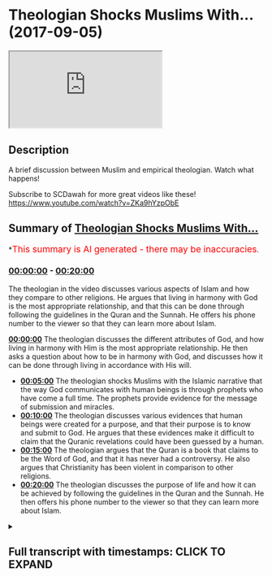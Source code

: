 # Theologian Shocks Muslims With... (2017-09-05)

<iframe loading='lazy' src='https://www.youtube.com/embed/RsLrT1CFyuU'></iframe>

## Description

A brief discussion between Muslim and empirical theologian. Watch what happens!

Subscribe to SCDawah for more great videos like these!
https://www.youtube.com/watch?v=ZKa9hYzpObE

## Summary of [Theologian Shocks Muslims With...](https://www.youtube.com/watch?v=RsLrT1CFyuU)


*<span style="color:red; font-size:125%">This summary is AI generated - there may be inaccuracies</span>.

### [00:00:00](https://www.youtube.com/watch?v=RsLrT1CFyuU&t=0) - [00:20:00](https://www.youtube.com/watch?v=RsLrT1CFyuU&t=1200)

The theologian in the video discusses various aspects of Islam and how they compare to other religions. He argues that living in harmony with God is the most appropriate relationship, and that this can be done through following the guidelines in the Quran and the Sunnah. He offers his phone number to the viewer so that they can learn more about Islam.

**[00:00:00](https://www.youtube.com/watch?v=RsLrT1CFyuU&t=0)** The theologian discusses the different attributes of God, and how living in harmony with Him is the most appropriate relationship. He then asks a question about how to be in harmony with God, and discusses how it can be done through living in accordance with His will.
* **[00:05:00](https://www.youtube.com/watch?v=RsLrT1CFyuU&t=300)** The theologian shocks Muslims with the Islamic narrative that the way God communicates with human beings is through prophets who have come a full time. The prophets provide evidence for the message of submission and miracles.
* **[00:10:00](https://www.youtube.com/watch?v=RsLrT1CFyuU&t=600)** The theologian discusses various evidences that human beings were created for a purpose, and that their purpose is to know and submit to God. He argues that these evidences make it difficult to claim that the Quranic revelations could have been guessed by a human.
* **[00:15:00](https://www.youtube.com/watch?v=RsLrT1CFyuU&t=900)** The theologian argues that the Quran is a book that claims to be the Word of God, and that it has never had a controversy. He also argues that Christianity has been violent in comparison to other religions.
* **[00:20:00](https://www.youtube.com/watch?v=RsLrT1CFyuU&t=1200)** The theologian discusses the purpose of life and how it can be achieved by following the guidelines in the Quran and the Sunnah. He then offers his phone number to the viewer so that they can learn more about Islam.

<details><summary><h2>Full transcript with timestamps: CLICK TO EXPAND</h2></summary>

[0:00:00](https://youtu.be/RsLrT1CFyuU?t=0) look you said that you're looking at all  
[0:00:02](https://youtu.be/RsLrT1CFyuU?t=2) the different religions yeah once again  
[0:00:04](https://youtu.be/RsLrT1CFyuU?t=4) you said you don't accept idolatry and  
[0:00:06](https://youtu.be/RsLrT1CFyuU?t=6) stuff I accept I accept I believe in  
[0:00:08](https://youtu.be/RsLrT1CFyuU?t=8) that as well I agree with you look the  
[0:00:10](https://youtu.be/RsLrT1CFyuU?t=10) first thing I want to say to you is from  
[0:00:12](https://youtu.be/RsLrT1CFyuU?t=12) a Muslim perspective from an Islamic  
[0:00:13](https://youtu.be/RsLrT1CFyuU?t=13) perspective yeah is that we would say  
[0:00:15](https://youtu.be/RsLrT1CFyuU?t=15) the starting point for us is a very  
[0:00:19](https://youtu.be/RsLrT1CFyuU?t=19) strict monotheism yeah so for us and the  
[0:00:23](https://youtu.be/RsLrT1CFyuU?t=23) sign point is like a monotheism when we  
[0:00:25](https://youtu.be/RsLrT1CFyuU?t=25) believe that there is an ultimate  
[0:00:27](https://youtu.be/RsLrT1CFyuU?t=27) creator sustainer an ultimate power that  
[0:00:30](https://youtu.be/RsLrT1CFyuU?t=30) initiated the universe if that makes  
[0:00:33](https://youtu.be/RsLrT1CFyuU?t=33) sense  
[0:00:33](https://youtu.be/RsLrT1CFyuU?t=33) now how feasible does that sounded oh  
[0:00:36](https://youtu.be/RsLrT1CFyuU?t=36) well Russia was a sign of your mind  
[0:00:38](https://youtu.be/RsLrT1CFyuU?t=38) yeah I believe that the Creator is what  
[0:00:42](https://youtu.be/RsLrT1CFyuU?t=42) brings life to the material realm to  
[0:00:44](https://youtu.be/RsLrT1CFyuU?t=44) Rome is this an illusion yeah we can't  
[0:00:46](https://youtu.be/RsLrT1CFyuU?t=46) take any of this stuff with us when we  
[0:00:48](https://youtu.be/RsLrT1CFyuU?t=48) go so the idea of an immortal God from  
[0:00:51](https://youtu.be/RsLrT1CFyuU?t=51) which we all originated gives us purpose  
[0:00:53](https://youtu.be/RsLrT1CFyuU?t=53) so you agree with that idea you accept a  
[0:00:56](https://youtu.be/RsLrT1CFyuU?t=56) lemon you believe in it their creator  
[0:00:58](https://youtu.be/RsLrT1CFyuU?t=58) yeah mate it hits life to existence yeah  
[0:01:16](https://youtu.be/RsLrT1CFyuU?t=76) it's different in a create and  
[0:01:18](https://youtu.be/RsLrT1CFyuU?t=78) creationism creationism you're saying  
[0:01:23](https://youtu.be/RsLrT1CFyuU?t=83) you reject kind of like the biblical  
[0:01:24](https://youtu.be/RsLrT1CFyuU?t=84) narrative by at the same time you don't  
[0:01:27](https://youtu.be/RsLrT1CFyuU?t=87) reject the idea of an all-knowing  
[0:01:28](https://youtu.be/RsLrT1CFyuU?t=88) all-powerful creator force that side of  
[0:01:30](https://youtu.be/RsLrT1CFyuU?t=90) the universe yeah okay it's all right so  
[0:01:33](https://youtu.be/RsLrT1CFyuU?t=93) what I was going to say now since that's  
[0:01:34](https://youtu.be/RsLrT1CFyuU?t=94) the case now we have to define some of  
[0:01:36](https://youtu.be/RsLrT1CFyuU?t=96) the attributes of this creator yeah  
[0:01:38](https://youtu.be/RsLrT1CFyuU?t=98) would you accept that some of the  
[0:01:39](https://youtu.be/RsLrT1CFyuU?t=99) attributes are creative capacity or  
[0:01:42](https://youtu.be/RsLrT1CFyuU?t=102) power or knowledge would you say that  
[0:01:45](https://youtu.be/RsLrT1CFyuU?t=105) these are fundamental to to such a  
[0:01:48](https://youtu.be/RsLrT1CFyuU?t=108) creativity  
[0:01:54](https://youtu.be/RsLrT1CFyuU?t=114) yes yeah you're saying is creative the  
[0:02:05](https://youtu.be/RsLrT1CFyuU?t=125) creative essence of the universe and of  
[0:02:07](https://youtu.be/RsLrT1CFyuU?t=127) individual souls yeah yes God I too  
[0:02:09](https://youtu.be/RsLrT1CFyuU?t=129) completely agree  
[0:02:11](https://youtu.be/RsLrT1CFyuU?t=131) how can we out your intuition for  
[0:02:13](https://youtu.be/RsLrT1CFyuU?t=133) example it is a fundamental metaphysical  
[0:02:15](https://youtu.be/RsLrT1CFyuU?t=135) function of all of our personality our  
[0:02:18](https://youtu.be/RsLrT1CFyuU?t=138) soul how come you know how can we we  
[0:02:20](https://youtu.be/RsLrT1CFyuU?t=140) can't prove we can't program a machine  
[0:02:23](https://youtu.be/RsLrT1CFyuU?t=143) for example to do these things so how  
[0:02:24](https://youtu.be/RsLrT1CFyuU?t=144) can we ever prove that this is I exist  
[0:02:27](https://youtu.be/RsLrT1CFyuU?t=147) outside yeah it's good all right so  
[0:02:29](https://youtu.be/RsLrT1CFyuU?t=149) having said that I wanna ask you a  
[0:02:31](https://youtu.be/RsLrT1CFyuU?t=151) question what's the most appropriate  
[0:02:33](https://youtu.be/RsLrT1CFyuU?t=153) relationship you can have with such an  
[0:02:36](https://youtu.be/RsLrT1CFyuU?t=156) entity the most appropriate relationship  
[0:02:39](https://youtu.be/RsLrT1CFyuU?t=159) is one harmony essentially when you live  
[0:02:44](https://youtu.be/RsLrT1CFyuU?t=164) in harmony with mankind and with the  
[0:02:46](https://youtu.be/RsLrT1CFyuU?t=166) planet you are living in harmony with  
[0:02:48](https://youtu.be/RsLrT1CFyuU?t=168) God there is no separation between the  
[0:02:51](https://youtu.be/RsLrT1CFyuU?t=171) effects that you enact upon the world  
[0:02:53](https://youtu.be/RsLrT1CFyuU?t=173) and what comes to you what more moral  
[0:02:56](https://youtu.be/RsLrT1CFyuU?t=176) consequences okay I accept that to a  
[0:02:59](https://youtu.be/RsLrT1CFyuU?t=179) certain extent let me show you something  
[0:03:00](https://youtu.be/RsLrT1CFyuU?t=180) we have our own version of that right so  
[0:03:02](https://youtu.be/RsLrT1CFyuU?t=182) we say because if you look at these in  
[0:03:05](https://youtu.be/RsLrT1CFyuU?t=185) traditions they do reference how to be  
[0:03:07](https://youtu.be/RsLrT1CFyuU?t=187) one with God and these kinds of things  
[0:03:08](https://youtu.be/RsLrT1CFyuU?t=188) from our perspective we say there is a  
[0:03:10](https://youtu.be/RsLrT1CFyuU?t=190) way to basically be harmonious with the  
[0:03:14](https://youtu.be/RsLrT1CFyuU?t=194) will of the creator and the way that  
[0:03:16](https://youtu.be/RsLrT1CFyuU?t=196) works is basically the Creator has  
[0:03:19](https://youtu.be/RsLrT1CFyuU?t=199) maintains created the creation and in  
[0:03:22](https://youtu.be/RsLrT1CFyuU?t=202) the creation you have anima an inanimate  
[0:03:24](https://youtu.be/RsLrT1CFyuU?t=204) right as for the inanimate objects  
[0:03:27](https://youtu.be/RsLrT1CFyuU?t=207) around us they are forcibly or obliged  
[0:03:31](https://youtu.be/RsLrT1CFyuU?t=211) to kind of submit to the will of the of  
[0:03:34](https://youtu.be/RsLrT1CFyuU?t=214) the Creator right so basically in other  
[0:03:37](https://youtu.be/RsLrT1CFyuU?t=217) words in order to be one with creation  
[0:03:39](https://youtu.be/RsLrT1CFyuU?t=219) in that sense not in the sense of actual  
[0:03:42](https://youtu.be/RsLrT1CFyuU?t=222) physicality but we're talking in that  
[0:03:44](https://youtu.be/RsLrT1CFyuU?t=224) figurative sense the way to do that  
[0:03:47](https://youtu.be/RsLrT1CFyuU?t=227) would be to do where everything else  
[0:03:48](https://youtu.be/RsLrT1CFyuU?t=228) around you is doing so everything around  
[0:03:50](https://youtu.be/RsLrT1CFyuU?t=230) us if you accept the premise of them an  
[0:03:53](https://youtu.be/RsLrT1CFyuU?t=233) all-powerful creator is submissive to  
[0:03:56](https://youtu.be/RsLrT1CFyuU?t=236) that creator we will say by extension it  
[0:03:58](https://youtu.be/RsLrT1CFyuU?t=238) makes sense to also be submissive to the  
[0:04:01](https://youtu.be/RsLrT1CFyuU?t=241) creator in the same way that everything  
[0:04:04](https://youtu.be/RsLrT1CFyuU?t=244) honestly submissives it doesn't make  
[0:04:05](https://youtu.be/RsLrT1CFyuU?t=245) sense I completely agree yeah submissive  
[0:04:08](https://youtu.be/RsLrT1CFyuU?t=248) to you know will of the creator exactly  
[0:04:10](https://youtu.be/RsLrT1CFyuU?t=250) the will of the creator but never to an  
[0:04:12](https://youtu.be/RsLrT1CFyuU?t=252) authoritarian figure that's why I'm so  
[0:04:14](https://youtu.be/RsLrT1CFyuU?t=254) against idolatry because anyone these  
[0:04:16](https://youtu.be/RsLrT1CFyuU?t=256) false prophets are these dogmatic  
[0:04:19](https://youtu.be/RsLrT1CFyuU?t=259) beliefs these are these are not  
[0:04:20](https://youtu.be/RsLrT1CFyuU?t=260) following these are not creations of  
[0:04:21](https://youtu.be/RsLrT1CFyuU?t=261) gods but their creations of human beings  
[0:04:23](https://youtu.be/RsLrT1CFyuU?t=263) and so never listen to a boss or  
[0:04:27](https://youtu.be/RsLrT1CFyuU?t=267) something that doesn't agree with your  
[0:04:29](https://youtu.be/RsLrT1CFyuU?t=269) own sense of morality that comes from  
[0:04:30](https://youtu.be/RsLrT1CFyuU?t=270) within but live in harmony with with  
[0:04:33](https://youtu.be/RsLrT1CFyuU?t=273) that that intuition which comes  
[0:04:35](https://youtu.be/RsLrT1CFyuU?t=275) essentially from God all right so let me  
[0:04:37](https://youtu.be/RsLrT1CFyuU?t=277) ask you a question because the thing is  
[0:04:39](https://youtu.be/RsLrT1CFyuU?t=279) it becomes very subjective when it  
[0:04:40](https://youtu.be/RsLrT1CFyuU?t=280) becomes clouded in that kind of  
[0:04:42](https://youtu.be/RsLrT1CFyuU?t=282) terminology I'll be honest with you  
[0:04:43](https://youtu.be/RsLrT1CFyuU?t=283) because what we will say is that if our  
[0:04:47](https://youtu.be/RsLrT1CFyuU?t=287) essentially our aim in life is to be  
[0:04:49](https://youtu.be/RsLrT1CFyuU?t=289) submissive to God right in the sense of  
[0:04:53](https://youtu.be/RsLrT1CFyuU?t=293) the aforementioned if that's the the aim  
[0:04:56](https://youtu.be/RsLrT1CFyuU?t=296) of life for the purpose of life surely  
[0:04:58](https://youtu.be/RsLrT1CFyuU?t=298) there should be a uniform way a  
[0:05:01](https://youtu.be/RsLrT1CFyuU?t=301) universal way that God has allowed human  
[0:05:04](https://youtu.be/RsLrT1CFyuU?t=304) beings to be able to do that a uniform I  
[0:05:07](https://youtu.be/RsLrT1CFyuU?t=307) agree yeah so now there we would say  
[0:05:10](https://youtu.be/RsLrT1CFyuU?t=310) this is the Islamic narrative I've been  
[0:05:11](https://youtu.be/RsLrT1CFyuU?t=311) completely straightforward with you yeah  
[0:05:13](https://youtu.be/RsLrT1CFyuU?t=313) the Islamic narrative is that the way  
[0:05:15](https://youtu.be/RsLrT1CFyuU?t=315) that happens is that the Creator  
[0:05:17](https://youtu.be/RsLrT1CFyuU?t=317) communicates with the creation and he  
[0:05:20](https://youtu.be/RsLrT1CFyuU?t=320) does so through prophets who have come a  
[0:05:22](https://youtu.be/RsLrT1CFyuU?t=322) full time yeah so prophets are a  
[0:05:24](https://youtu.be/RsLrT1CFyuU?t=324) necessary extension of what is necessary  
[0:05:27](https://youtu.be/RsLrT1CFyuU?t=327) to happen on appropriate between the  
[0:05:31](https://youtu.be/RsLrT1CFyuU?t=331) creator and the creation or in this case  
[0:05:33](https://youtu.be/RsLrT1CFyuU?t=333) human being specifically who are  
[0:05:34](https://youtu.be/RsLrT1CFyuU?t=334) sentient beings and able to make their  
[0:05:38](https://youtu.be/RsLrT1CFyuU?t=338) own decisions on free world creatures so  
[0:05:42](https://youtu.be/RsLrT1CFyuU?t=342) there was a need for prophets there was  
[0:05:44](https://youtu.be/RsLrT1CFyuU?t=344) a need for the communication between the  
[0:05:47](https://youtu.be/RsLrT1CFyuU?t=347) creator and the creation and so prophets  
[0:05:51](https://youtu.be/RsLrT1CFyuU?t=351) came up for salmon Islamic narrative is  
[0:05:52](https://youtu.be/RsLrT1CFyuU?t=352) that so long as humans were on earth  
[0:05:54](https://youtu.be/RsLrT1CFyuU?t=354) there were prophets preaching the  
[0:05:56](https://youtu.be/RsLrT1CFyuU?t=356) message of what we'd call submission  
[0:05:58](https://youtu.be/RsLrT1CFyuU?t=358) yeah so people like Adam you might have  
[0:06:01](https://youtu.be/RsLrT1CFyuU?t=361) heard of these kind of biblical names  
[0:06:03](https://youtu.be/RsLrT1CFyuU?t=363) Adam and Noah and Moses and Jesus all of  
[0:06:06](https://youtu.be/RsLrT1CFyuU?t=366) those are prophets that came to their  
[0:06:09](https://youtu.be/RsLrT1CFyuU?t=369) respective peoples and their respective  
[0:06:10](https://youtu.be/RsLrT1CFyuU?t=370) times and preached the message of  
[0:06:13](https://youtu.be/RsLrT1CFyuU?t=373) submission to their peoples  
[0:06:15](https://youtu.be/RsLrT1CFyuU?t=375) does that make sense right so what we  
[0:06:18](https://youtu.be/RsLrT1CFyuU?t=378) would say is that the messengers came  
[0:06:20](https://youtu.be/RsLrT1CFyuU?t=380) fundamentally with two different things  
[0:06:22](https://youtu.be/RsLrT1CFyuU?t=382) they came with a message and they came  
[0:06:23](https://youtu.be/RsLrT1CFyuU?t=383) with a and evidence-based to  
[0:06:26](https://youtu.be/RsLrT1CFyuU?t=386) substantiate that message so in the case  
[0:06:29](https://youtu.be/RsLrT1CFyuU?t=389) of Moses you might have heard of these  
[0:06:30](https://youtu.be/RsLrT1CFyuU?t=390) stories of basically you know the sea  
[0:06:33](https://youtu.be/RsLrT1CFyuU?t=393) splitting and all these kind of  
[0:06:34](https://youtu.be/RsLrT1CFyuU?t=394) different things yeah it's in the Old  
[0:06:36](https://youtu.be/RsLrT1CFyuU?t=396) Testament it's also in the Quran  
[0:06:38](https://youtu.be/RsLrT1CFyuU?t=398) these stories are meant to indicate that  
[0:06:40](https://youtu.be/RsLrT1CFyuU?t=400) these these are evidences yeah that are  
[0:06:43](https://youtu.be/RsLrT1CFyuU?t=403) used to prove the message of submission  
[0:06:46](https://youtu.be/RsLrT1CFyuU?t=406) because there's something which break  
[0:06:47](https://youtu.be/RsLrT1CFyuU?t=407) the natural capacity of physical reality  
[0:06:49](https://youtu.be/RsLrT1CFyuU?t=409) around us so there are evidence that  
[0:06:51](https://youtu.be/RsLrT1CFyuU?t=411) basically God is the author of of the  
[0:06:54](https://youtu.be/RsLrT1CFyuU?t=414) message that these prophets come with  
[0:06:57](https://youtu.be/RsLrT1CFyuU?t=417) now whereas all of the prophets and  
[0:06:59](https://youtu.be/RsLrT1CFyuU?t=419) messengers were sent to their respective  
[0:07:00](https://youtu.be/RsLrT1CFyuU?t=420) a nasty way yes this is this see  
[0:07:03](https://youtu.be/RsLrT1CFyuU?t=423) spitting why is that everything I mean  
[0:07:05](https://youtu.be/RsLrT1CFyuU?t=425) why why does that give evidence that  
[0:07:07](https://youtu.be/RsLrT1CFyuU?t=427) this is otherwise what I got to do with  
[0:07:09](https://youtu.be/RsLrT1CFyuU?t=429) Mohammed present disease right so I the  
[0:07:12](https://youtu.be/RsLrT1CFyuU?t=432) see splitting doesn't have anything to  
[0:07:13](https://youtu.be/RsLrT1CFyuU?t=433) do specifically with Muhammad's message  
[0:07:15](https://youtu.be/RsLrT1CFyuU?t=435) but I mean although it is know Quran  
[0:07:17](https://youtu.be/RsLrT1CFyuU?t=437) we're talking specifically about Moses  
[0:07:19](https://youtu.be/RsLrT1CFyuU?t=439) so in his time and this is an  
[0:07:21](https://youtu.be/RsLrT1CFyuU?t=441) interesting thing that must have been  
[0:07:23](https://youtu.be/RsLrT1CFyuU?t=443) alluded to by some of our scholars in  
[0:07:24](https://youtu.be/RsLrT1CFyuU?t=444) Islam that depending on the societal  
[0:07:27](https://youtu.be/RsLrT1CFyuU?t=447) kind of what society popular at the time  
[0:07:31](https://youtu.be/RsLrT1CFyuU?t=451) the the evidence base that the messages  
[0:07:34](https://youtu.be/RsLrT1CFyuU?t=454) come with suits that so at the time of  
[0:07:37](https://youtu.be/RsLrT1CFyuU?t=457) kind of what is it the younger would you  
[0:07:40](https://youtu.be/RsLrT1CFyuU?t=460) call it the middle Empire whether  
[0:07:41](https://youtu.be/RsLrT1CFyuU?t=461) whoever is in Egypt when ramesses ii was  
[0:07:44](https://youtu.be/RsLrT1CFyuU?t=464) there and they say that Ramesses is  
[0:07:47](https://youtu.be/RsLrT1CFyuU?t=467) linked to Pharaoh or not let's mention  
[0:07:50](https://youtu.be/RsLrT1CFyuU?t=470) the back at this time they were  
[0:07:52](https://youtu.be/RsLrT1CFyuU?t=472) fascinated with magic magic and all  
[0:07:54](https://youtu.be/RsLrT1CFyuU?t=474) those kind of things now Moses came with  
[0:07:59](https://youtu.be/RsLrT1CFyuU?t=479) a you could call it a miracle really  
[0:08:01](https://youtu.be/RsLrT1CFyuU?t=481) which basically broke the rules of  
[0:08:04](https://youtu.be/RsLrT1CFyuU?t=484) physical nature yeah and which which  
[0:08:07](https://youtu.be/RsLrT1CFyuU?t=487) acted as an evidence for his people so  
[0:08:09](https://youtu.be/RsLrT1CFyuU?t=489) when people saw it they said okay well  
[0:08:10](https://youtu.be/RsLrT1CFyuU?t=490) this makes sense you see what I'm saying  
[0:08:12](https://youtu.be/RsLrT1CFyuU?t=492) alright so for us now you will say was  
[0:08:15](https://youtu.be/RsLrT1CFyuU?t=495) our miracle right because we need some  
[0:08:17](https://youtu.be/RsLrT1CFyuU?t=497) evidence as well to be able to  
[0:08:19](https://youtu.be/RsLrT1CFyuU?t=499) substantiate the claim that Prophet  
[0:08:22](https://youtu.be/RsLrT1CFyuU?t=502) Muhammad is the final messenger because  
[0:08:24](https://youtu.be/RsLrT1CFyuU?t=504) that's our claim  
[0:08:25](https://youtu.be/RsLrT1CFyuU?t=505) our claim is that prophet muhammad  
[0:08:27](https://youtu.be/RsLrT1CFyuU?t=507) whereas all of the other prophets were  
[0:08:29](https://youtu.be/RsLrT1CFyuU?t=509) sent to their people and their times  
[0:08:30](https://youtu.be/RsLrT1CFyuU?t=510) Jesus Moses etc Abraham Mohammed was  
[0:08:33](https://youtu.be/RsLrT1CFyuU?t=513) sent for all peoples at all times  
[0:08:34](https://youtu.be/RsLrT1CFyuU?t=514) so that's the Islamic narrative so  
[0:08:37](https://youtu.be/RsLrT1CFyuU?t=517) here's what he's come with as he's come  
[0:08:40](https://youtu.be/RsLrT1CFyuU?t=520) with an auditory miracle or an auditory  
[0:08:45](https://youtu.be/RsLrT1CFyuU?t=525) evidence base whereas all the prophets  
[0:08:47](https://youtu.be/RsLrT1CFyuU?t=527) came before usually with a visual  
[0:08:49](https://youtu.be/RsLrT1CFyuU?t=529) evidence base so like for example in the  
[0:08:51](https://youtu.be/RsLrT1CFyuU?t=531) case of Moses the sea splitting was  
[0:08:53](https://youtu.be/RsLrT1CFyuU?t=533) something for human beings to visualize  
[0:08:54](https://youtu.be/RsLrT1CFyuU?t=534) and see whereas what we say is the  
[0:08:57](https://youtu.be/RsLrT1CFyuU?t=537) evidence base for the Islamic message is  
[0:09:01](https://youtu.be/RsLrT1CFyuU?t=541) actually the Quran itself which is  
[0:09:03](https://youtu.be/RsLrT1CFyuU?t=543) something actually which is transmitted  
[0:09:05](https://youtu.be/RsLrT1CFyuU?t=545) orally although it does have of course  
[0:09:07](https://youtu.be/RsLrT1CFyuU?t=547) written books as well to cooperate and  
[0:09:09](https://youtu.be/RsLrT1CFyuU?t=549) triangulate the veracity of the oral  
[0:09:12](https://youtu.be/RsLrT1CFyuU?t=552) message so here  
[0:09:14](https://youtu.be/RsLrT1CFyuU?t=554) the Quran has many different things  
[0:09:17](https://youtu.be/RsLrT1CFyuU?t=557) within it which basically would lead  
[0:09:19](https://youtu.be/RsLrT1CFyuU?t=559) someone to believe that it couldn't have  
[0:09:21](https://youtu.be/RsLrT1CFyuU?t=561) been because you were saying use a kind  
[0:09:22](https://youtu.be/RsLrT1CFyuU?t=562) of like rationalistic approach we're  
[0:09:25](https://youtu.be/RsLrT1CFyuU?t=565) using a progra list a kind of rush  
[0:09:26](https://youtu.be/RsLrT1CFyuU?t=566) nursing approach you would I would argue  
[0:09:29](https://youtu.be/RsLrT1CFyuU?t=569) that the Quranic discourse contains  
[0:09:31](https://youtu.be/RsLrT1CFyuU?t=571) within it an evidence base I'm actually  
[0:09:34](https://youtu.be/RsLrT1CFyuU?t=574) not a rationalist I'm an empiricist  
[0:09:36](https://youtu.be/RsLrT1CFyuU?t=576) okay so yeah Russian isn't it oh yeah I  
[0:09:39](https://youtu.be/RsLrT1CFyuU?t=579) think I got me something yeah yeah we  
[0:09:41](https://youtu.be/RsLrT1CFyuU?t=581) can't just question we need to  
[0:09:42](https://youtu.be/RsLrT1CFyuU?t=582) experience far enough I think you're  
[0:09:45](https://youtu.be/RsLrT1CFyuU?t=585) right about that as well and that's why  
[0:09:47](https://youtu.be/RsLrT1CFyuU?t=587) by the way the fundamental thing in  
[0:09:48](https://youtu.be/RsLrT1CFyuU?t=588) Islam is as follows one of the one of  
[0:09:50](https://youtu.be/RsLrT1CFyuU?t=590) the fundamental messages Islam comes  
[0:09:52](https://youtu.be/RsLrT1CFyuU?t=592) with is as follows well as Christianity  
[0:09:54](https://youtu.be/RsLrT1CFyuU?t=594) says we're born with original sin yeah  
[0:09:56](https://youtu.be/RsLrT1CFyuU?t=596) aslam says no we're born with something  
[0:09:58](https://youtu.be/RsLrT1CFyuU?t=598) called the filter the filter is a  
[0:10:00](https://youtu.be/RsLrT1CFyuU?t=600) predisposition just to basically submit  
[0:10:03](https://youtu.be/RsLrT1CFyuU?t=603) to God not only to know who he is that  
[0:10:05](https://youtu.be/RsLrT1CFyuU?t=605) the higher power but to submit to him  
[0:10:07](https://youtu.be/RsLrT1CFyuU?t=607) automatically so this presupposition is  
[0:10:10](https://youtu.be/RsLrT1CFyuU?t=610) awakened by the various messages or the  
[0:10:14](https://youtu.be/RsLrT1CFyuU?t=614) various evidences that human being is  
[0:10:17](https://youtu.be/RsLrT1CFyuU?t=617) there thereafter exposed to so human  
[0:10:19](https://youtu.be/RsLrT1CFyuU?t=619) being is for example exposed to the  
[0:10:21](https://youtu.be/RsLrT1CFyuU?t=621) fine-tuning of the universe and you  
[0:10:23](https://youtu.be/RsLrT1CFyuU?t=623) don't have to be a physicist to read to  
[0:10:25](https://youtu.be/RsLrT1CFyuU?t=625) appreciate the fine-tuning of the  
[0:10:26](https://youtu.be/RsLrT1CFyuU?t=626) universe  
[0:10:26](https://youtu.be/RsLrT1CFyuU?t=626) you can literally look with your naked  
[0:10:28](https://youtu.be/RsLrT1CFyuU?t=628) eye at the fact that the universe is in  
[0:10:30](https://youtu.be/RsLrT1CFyuU?t=630) fact finely tuned right and these kind  
[0:10:34](https://youtu.be/RsLrT1CFyuU?t=634) of things aim to reawaken you  
[0:10:37](https://youtu.be/RsLrT1CFyuU?t=637) beings from the say of slumber into and  
[0:10:40](https://youtu.be/RsLrT1CFyuU?t=640) the recollection of God so that's the  
[0:10:44](https://youtu.be/RsLrT1CFyuU?t=644) main thing of the Islamic message as  
[0:10:46](https://youtu.be/RsLrT1CFyuU?t=646) with the Quranic discourse as we've said  
[0:10:48](https://youtu.be/RsLrT1CFyuU?t=648) before has within it evidences we would  
[0:10:51](https://youtu.be/RsLrT1CFyuU?t=651) say which are very powerful in  
[0:10:53](https://youtu.be/RsLrT1CFyuU?t=653) convincing people that this is a  
[0:10:56](https://youtu.be/RsLrT1CFyuU?t=656) basically something which has to be  
[0:10:58](https://youtu.be/RsLrT1CFyuU?t=658) extra human in other words it couldn't  
[0:11:01](https://youtu.be/RsLrT1CFyuU?t=661) have been put together by a human  
[0:11:05](https://youtu.be/RsLrT1CFyuU?t=665) ability so we were saved for example the  
[0:11:09](https://youtu.be/RsLrT1CFyuU?t=669) fact that the Quran precisely discusses  
[0:11:13](https://youtu.be/RsLrT1CFyuU?t=673) events that happens in the future and  
[0:11:14](https://youtu.be/RsLrT1CFyuU?t=674) I'll give you one example of that there  
[0:11:17](https://youtu.be/RsLrT1CFyuU?t=677) at a time of the Prophet there were the  
[0:11:19](https://youtu.be/RsLrT1CFyuU?t=679) Romans in the Persians and the Quran  
[0:11:20](https://youtu.be/RsLrT1CFyuU?t=680) makes very specific predictions about  
[0:11:23](https://youtu.be/RsLrT1CFyuU?t=683) who will win wars and the case of  
[0:11:25](https://youtu.be/RsLrT1CFyuU?t=685) chapter 3 verse 1 to 6 it talks about  
[0:11:27](https://youtu.be/RsLrT1CFyuU?t=687) the Romans decisively going to beat the  
[0:11:30](https://youtu.be/RsLrT1CFyuU?t=690) the Persians in three to nine years in a  
[0:11:32](https://youtu.be/RsLrT1CFyuU?t=692) nearby land now these are this is one of  
[0:11:35](https://youtu.be/RsLrT1CFyuU?t=695) many different predictions of the future  
[0:11:36](https://youtu.be/RsLrT1CFyuU?t=696) that the Koran makes and that the Sunda  
[0:11:39](https://youtu.be/RsLrT1CFyuU?t=699) which is the secondary book of the  
[0:11:41](https://youtu.be/RsLrT1CFyuU?t=701) corpus that Muslims believe in or the  
[0:11:43](https://youtu.be/RsLrT1CFyuU?t=703) hadith the strong hand make of the  
[0:11:46](https://youtu.be/RsLrT1CFyuU?t=706) future from a probabilistic perspective  
[0:11:49](https://youtu.be/RsLrT1CFyuU?t=709) we can say ok well probably if someone  
[0:11:52](https://youtu.be/RsLrT1CFyuU?t=712) says one thing or two things they might  
[0:11:54](https://youtu.be/RsLrT1CFyuU?t=714) have guessed them to be correct but if  
[0:11:56](https://youtu.be/RsLrT1CFyuU?t=716) we put them all together it becomes very  
[0:11:58](https://youtu.be/RsLrT1CFyuU?t=718) very difficult to make the argument that  
[0:11:59](https://youtu.be/RsLrT1CFyuU?t=719) he guessed all of those correct  
[0:12:01](https://youtu.be/RsLrT1CFyuU?t=721) especially when we consider by the way  
[0:12:03](https://youtu.be/RsLrT1CFyuU?t=723) did you know let me tell you something  
[0:12:05](https://youtu.be/RsLrT1CFyuU?t=725) in Jehovah's Witness in the in the in  
[0:12:08](https://youtu.be/RsLrT1CFyuU?t=728) the church of the Jehovah's Witness you  
[0:12:09](https://youtu.be/RsLrT1CFyuU?t=729) know they predicted and by the way they  
[0:12:12](https://youtu.be/RsLrT1CFyuU?t=732) believed in this kind of thing where  
[0:12:13](https://youtu.be/RsLrT1CFyuU?t=733) people bring a you know divinely  
[0:12:15](https://youtu.be/RsLrT1CFyuU?t=735) inspired they predicted that the day of  
[0:12:17](https://youtu.be/RsLrT1CFyuU?t=737) judgment will be on 90 in the year 1977  
[0:12:19](https://youtu.be/RsLrT1CFyuU?t=739) you know that and when that year did not  
[0:12:22](https://youtu.be/RsLrT1CFyuU?t=742) when the day of judgment didn't happen  
[0:12:24](https://youtu.be/RsLrT1CFyuU?t=744) on that year they called it the great  
[0:12:26](https://youtu.be/RsLrT1CFyuU?t=746) disappointment because I mean I don't  
[0:12:28](https://youtu.be/RsLrT1CFyuU?t=748) know why anyone would be disappointed  
[0:12:30](https://youtu.be/RsLrT1CFyuU?t=750) for the Rev judgment not happening but  
[0:12:31](https://youtu.be/RsLrT1CFyuU?t=751) they called it the greatest appointment  
[0:12:33](https://youtu.be/RsLrT1CFyuU?t=753) the reason why is because the prediction  
[0:12:34](https://youtu.be/RsLrT1CFyuU?t=754) didn't materialize and that has  
[0:12:37](https://youtu.be/RsLrT1CFyuU?t=757) repercussions around vacations for the  
[0:12:39](https://youtu.be/RsLrT1CFyuU?t=759) message because it couldn't have been  
[0:12:41](https://youtu.be/RsLrT1CFyuU?t=761) divine if it didn't materialize because  
[0:12:43](https://youtu.be/RsLrT1CFyuU?t=763) it was meant to be from all-knowing  
[0:12:44](https://youtu.be/RsLrT1CFyuU?t=764) source  
[0:12:46](https://youtu.be/RsLrT1CFyuU?t=766) the saying the Quran predicted the  
[0:12:48](https://youtu.be/RsLrT1CFyuU?t=768) Romans were gonna defeat the Persians  
[0:12:54](https://youtu.be/RsLrT1CFyuU?t=774) the Roman Empire fell out for you  
[0:12:57](https://youtu.be/RsLrT1CFyuU?t=777) talking about the holy roman first of  
[0:12:59](https://youtu.be/RsLrT1CFyuU?t=779) all does two Roman empires right so the  
[0:13:01](https://youtu.be/RsLrT1CFyuU?t=781) Roman Empire started in the year 31 BC  
[0:13:03](https://youtu.be/RsLrT1CFyuU?t=783) yeah the gala the Gallic Wars and stuff  
[0:13:06](https://youtu.be/RsLrT1CFyuU?t=786) like that whatever and it continued on  
[0:13:08](https://youtu.be/RsLrT1CFyuU?t=788) but then the Holy Roman Empire side okay  
[0:13:11](https://youtu.be/RsLrT1CFyuU?t=791) now the Byzantine Empire which was what  
[0:13:14](https://youtu.be/RsLrT1CFyuU?t=794) was around at the time of the Prophet  
[0:13:15](https://youtu.be/RsLrT1CFyuU?t=795) Mohammed and continued on to Matilda at  
[0:13:17](https://youtu.be/RsLrT1CFyuU?t=797) 1400s this is what we refer to yeah okay  
[0:13:21](https://youtu.be/RsLrT1CFyuU?t=801) but the Roman Empire as you would have  
[0:13:23](https://youtu.be/RsLrT1CFyuU?t=803) known from the history lesson that you  
[0:13:24](https://youtu.be/RsLrT1CFyuU?t=804) know done were in constant wars with the  
[0:13:27](https://youtu.be/RsLrT1CFyuU?t=807) Sassanid Empire or they also called the  
[0:13:29](https://youtu.be/RsLrT1CFyuU?t=809) SAS Amiens emphasis a neosaurus yeah  
[0:13:31](https://youtu.be/RsLrT1CFyuU?t=811) basically they're the Persians and  
[0:13:33](https://youtu.be/RsLrT1CFyuU?t=813) they're and this was referred to in the  
[0:13:35](https://youtu.be/RsLrT1CFyuU?t=815) Western history books as the Roman  
[0:13:36](https://youtu.be/RsLrT1CFyuU?t=816) sassanid wars now the point is the Roman  
[0:13:39](https://youtu.be/RsLrT1CFyuU?t=819) Empire as you would have known from from  
[0:13:41](https://youtu.be/RsLrT1CFyuU?t=821) the Year 400 onwards and the profit came  
[0:13:44](https://youtu.be/RsLrT1CFyuU?t=824) around six hundred thirty you know  
[0:13:47](https://youtu.be/RsLrT1CFyuU?t=827) around that time so from the seventh  
[0:13:48](https://youtu.be/RsLrT1CFyuU?t=828) century but from that year from that  
[0:13:50](https://youtu.be/RsLrT1CFyuU?t=830) time period it was going down there was  
[0:13:52](https://youtu.be/RsLrT1CFyuU?t=832) a degeneration of the Roman Empire  
[0:13:53](https://youtu.be/RsLrT1CFyuU?t=833) anyways and so the Sassanid Empire was  
[0:13:55](https://youtu.be/RsLrT1CFyuU?t=835) much stronger so wonderful I'll make the  
[0:13:57](https://youtu.be/RsLrT1CFyuU?t=837) claim that the Roman Empire was going to  
[0:13:59](https://youtu.be/RsLrT1CFyuU?t=839) beat the Sassanid Empire in three to  
[0:14:01](https://youtu.be/RsLrT1CFyuU?t=841) nine years and in a pile and all these  
[0:14:03](https://youtu.be/RsLrT1CFyuU?t=843) different things it wasn't it was a kind  
[0:14:05](https://youtu.be/RsLrT1CFyuU?t=845) of ridiculous claim if you think about  
[0:14:06](https://youtu.be/RsLrT1CFyuU?t=846) from a probability perspective it's the  
[0:14:08](https://youtu.be/RsLrT1CFyuU?t=848) equivalent of betting on a very low team  
[0:14:11](https://youtu.be/RsLrT1CFyuU?t=851) maybe in the Champions League being a  
[0:14:13](https://youtu.be/RsLrT1CFyuU?t=853) very high team may be in the top five in  
[0:14:15](https://youtu.be/RsLrT1CFyuU?t=855) the in the Premier League right  
[0:14:17](https://youtu.be/RsLrT1CFyuU?t=857) I'm betting that they'll breed them in a  
[0:14:19](https://youtu.be/RsLrT1CFyuU?t=859) certain way in a certain place in a  
[0:14:20](https://youtu.be/RsLrT1CFyuU?t=860) certain time period all these different  
[0:14:22](https://youtu.be/RsLrT1CFyuU?t=862) things so probabilistically the odds are  
[0:14:24](https://youtu.be/RsLrT1CFyuU?t=864) very low for that and that's one example  
[0:14:25](https://youtu.be/RsLrT1CFyuU?t=865) but there are many different examples  
[0:14:26](https://youtu.be/RsLrT1CFyuU?t=866) for example the conquest of Arabia by  
[0:14:29](https://youtu.be/RsLrT1CFyuU?t=869) the Muslims the fact that other nations  
[0:14:31](https://youtu.be/RsLrT1CFyuU?t=871) will fall into the hands of the Muslims  
[0:14:33](https://youtu.be/RsLrT1CFyuU?t=873) like Egypt and Yemen and Syria and  
[0:14:34](https://youtu.be/RsLrT1CFyuU?t=874) Jordan you know and Pakistan and India a  
[0:14:37](https://youtu.be/RsLrT1CFyuU?t=877) syndrome they're all these different  
[0:14:38](https://youtu.be/RsLrT1CFyuU?t=878) places which are now part of the robe  
[0:14:40](https://youtu.be/RsLrT1CFyuU?t=880) the Islamic empire  
[0:14:42](https://youtu.be/RsLrT1CFyuU?t=882) have been predicted to be conquered by  
[0:14:45](https://youtu.be/RsLrT1CFyuU?t=885) them by Muslim hands by basically so all  
[0:14:48](https://youtu.be/RsLrT1CFyuU?t=888) of this is when we put this into a  
[0:14:50](https://youtu.be/RsLrT1CFyuU?t=890) probability generator it becomes very  
[0:14:52](https://youtu.be/RsLrT1CFyuU?t=892) difficult to argue that could this all  
[0:14:54](https://youtu.be/RsLrT1CFyuU?t=894) could have been guessed and I would  
[0:14:55](https://youtu.be/RsLrT1CFyuU?t=895) actually argue and make a very daring  
[0:14:57](https://youtu.be/RsLrT1CFyuU?t=897) claim here  
[0:14:57](https://youtu.be/RsLrT1CFyuU?t=897) this is this kind of frequency and  
[0:15:00](https://youtu.be/RsLrT1CFyuU?t=900) accuracy of predictions has never been  
[0:15:03](https://youtu.be/RsLrT1CFyuU?t=903) able has never been predicted by anyone  
[0:15:05](https://youtu.be/RsLrT1CFyuU?t=905) I don't know if any human being if you  
[0:15:07](https://youtu.be/RsLrT1CFyuU?t=907) want to bring Nostradamus or the the job  
[0:15:10](https://youtu.be/RsLrT1CFyuU?t=910) is wearing this or anyone that you want  
[0:15:11](https://youtu.be/RsLrT1CFyuU?t=911) to that have made predictions of the  
[0:15:12](https://youtu.be/RsLrT1CFyuU?t=912) future with this many with this much  
[0:15:14](https://youtu.be/RsLrT1CFyuU?t=914) frequency and detail which have actually  
[0:15:17](https://youtu.be/RsLrT1CFyuU?t=917) materialized in the way that they've  
[0:15:18](https://youtu.be/RsLrT1CFyuU?t=918) been to your life do you see what I'm  
[0:15:22](https://youtu.be/RsLrT1CFyuU?t=922) saying  
[0:15:22](https://youtu.be/RsLrT1CFyuU?t=922) so here when we say we have evidence for  
[0:15:24](https://youtu.be/RsLrT1CFyuU?t=924) the veracity and the truthfulness of  
[0:15:26](https://youtu.be/RsLrT1CFyuU?t=926) Islam we're not just saying that we have  
[0:15:29](https://youtu.be/RsLrT1CFyuU?t=929) kind of superfluous evidence or kind of  
[0:15:31](https://youtu.be/RsLrT1CFyuU?t=931) arbitrary subjective type evidences our  
[0:15:34](https://youtu.be/RsLrT1CFyuU?t=934) evidences are probably our actually can  
[0:15:38](https://youtu.be/RsLrT1CFyuU?t=938) be analyzed objectively you see what I'm  
[0:15:41](https://youtu.be/RsLrT1CFyuU?t=941) saying this is not regarding the fact  
[0:15:45](https://youtu.be/RsLrT1CFyuU?t=945) that the Quran is also in and of itself  
[0:15:48](https://youtu.be/RsLrT1CFyuU?t=948) a book that claims that has no  
[0:15:49](https://youtu.be/RsLrT1CFyuU?t=949) contradictions a book that challenge is  
[0:15:51](https://youtu.be/RsLrT1CFyuU?t=951) mankind to produce a chapter like it a  
[0:15:53](https://youtu.be/RsLrT1CFyuU?t=953) book of the we would actually I make the  
[0:15:56](https://youtu.be/RsLrT1CFyuU?t=956) argument that the only religious ancient  
[0:15:59](https://youtu.be/RsLrT1CFyuU?t=959) religious book ancient religious book  
[0:16:00](https://youtu.be/RsLrT1CFyuU?t=960) which has been preserved in terms of its  
[0:16:03](https://youtu.be/RsLrT1CFyuU?t=963) its material its corpus  
[0:16:06](https://youtu.be/RsLrT1CFyuU?t=966) we've never the Muslims have never had a  
[0:16:08](https://youtu.be/RsLrT1CFyuU?t=968) controversy and this can go on the  
[0:16:10](https://youtu.be/RsLrT1CFyuU?t=970) record and believe me I'm here every  
[0:16:12](https://youtu.be/RsLrT1CFyuU?t=972) week and people trying they all trying  
[0:16:13](https://youtu.be/RsLrT1CFyuU?t=973) maybe but I can say this completely  
[0:16:16](https://youtu.be/RsLrT1CFyuU?t=976) clearly the Muslims have never had a  
[0:16:18](https://youtu.be/RsLrT1CFyuU?t=978) controversy on what constitutes the  
[0:16:21](https://youtu.be/RsLrT1CFyuU?t=981) Quran never it's never happened they've  
[0:16:22](https://youtu.be/RsLrT1CFyuU?t=982) had controversies on everything else but  
[0:16:24](https://youtu.be/RsLrT1CFyuU?t=984) they've never had a controversy on what  
[0:16:26](https://youtu.be/RsLrT1CFyuU?t=986) constitutes the Quran the Christians  
[0:16:28](https://youtu.be/RsLrT1CFyuU?t=988) around the other hand they are differing  
[0:16:31](https://youtu.be/RsLrT1CFyuU?t=991) on how many how many books on in the  
[0:16:34](https://youtu.be/RsLrT1CFyuU?t=994) biblical canon the the process say  
[0:16:36](https://youtu.be/RsLrT1CFyuU?t=996) seventy two books the Catholics say  
[0:16:38](https://youtu.be/RsLrT1CFyuU?t=998) sorry the Protestants am 66 the  
[0:16:40](https://youtu.be/RsLrT1CFyuU?t=1000) Catholics say 72 the Eastern Orthodox  
[0:16:42](https://youtu.be/RsLrT1CFyuU?t=1002) say if you want so here really is not  
[0:16:44](https://youtu.be/RsLrT1CFyuU?t=1004) how many books are in the in the Bible  
[0:16:45](https://youtu.be/RsLrT1CFyuU?t=1005) let alone the manuscripts in these  
[0:16:47](https://youtu.be/RsLrT1CFyuU?t=1007) things so here what we're saying is not  
[0:16:48](https://youtu.be/RsLrT1CFyuU?t=1008) only do our evidences there are  
[0:16:51](https://youtu.be/RsLrT1CFyuU?t=1011) analyzable  
[0:16:53](https://youtu.be/RsLrT1CFyuU?t=1013) just a word but also we have that which  
[0:16:56](https://youtu.be/RsLrT1CFyuU?t=1016) is necessary for a book to be a Word of  
[0:16:59](https://youtu.be/RsLrT1CFyuU?t=1019) God a preserved book free from  
[0:17:02](https://youtu.be/RsLrT1CFyuU?t=1022) contradiction and uneme table so with  
[0:17:05](https://youtu.be/RsLrT1CFyuU?t=1025) that you see the power of the  
[0:17:08](https://youtu.be/RsLrT1CFyuU?t=1028) the the argument yeah I believe that  
[0:17:11](https://youtu.be/RsLrT1CFyuU?t=1031) it's been like you know you when you buy  
[0:17:14](https://youtu.be/RsLrT1CFyuU?t=1034) a software for the first time and you  
[0:17:16](https://youtu.be/RsLrT1CFyuU?t=1036) install updates yes like Christianity  
[0:17:19](https://youtu.be/RsLrT1CFyuU?t=1039) came along that was one update and we've  
[0:17:21](https://youtu.be/RsLrT1CFyuU?t=1041) had Islam yeah I think that's a good way  
[0:17:24](https://youtu.be/RsLrT1CFyuU?t=1044) the thing is that we the only problem  
[0:17:29](https://youtu.be/RsLrT1CFyuU?t=1049) was yeah yeah in any religion is  
[0:17:31](https://youtu.be/RsLrT1CFyuU?t=1051) violence as you know yes  
[0:17:33](https://youtu.be/RsLrT1CFyuU?t=1053) we've always seen this violence in all  
[0:17:36](https://youtu.be/RsLrT1CFyuU?t=1056) religions I'm not yes yes yeah I think  
[0:17:40](https://youtu.be/RsLrT1CFyuU?t=1060) that the only problem is that the thing  
[0:17:42](https://youtu.be/RsLrT1CFyuU?t=1062) that people blame Islam for there is why  
[0:17:46](https://youtu.be/RsLrT1CFyuU?t=1066) are they so violent yeah there is they  
[0:17:49](https://youtu.be/RsLrT1CFyuU?t=1069) have to kind of look at themselves know  
[0:17:51](https://youtu.be/RsLrT1CFyuU?t=1071) what the Western intervention we also  
[0:17:53](https://youtu.be/RsLrT1CFyuU?t=1073) have to exactly exactly know that area  
[0:17:56](https://youtu.be/RsLrT1CFyuU?t=1076) of the world has been a kind of  
[0:17:58](https://youtu.be/RsLrT1CFyuU?t=1078) hodgepodge of different civilizations  
[0:18:01](https://youtu.be/RsLrT1CFyuU?t=1081) but you had Boyd Rome to the west yet  
[0:18:02](https://youtu.be/RsLrT1CFyuU?t=1082) the Mongoose Arabs were all competing  
[0:18:05](https://youtu.be/RsLrT1CFyuU?t=1085) and and of course that violence is very  
[0:18:09](https://youtu.be/RsLrT1CFyuU?t=1089) harmful to them and it causes arguments  
[0:18:15](https://youtu.be/RsLrT1CFyuU?t=1095) okay I accept what you're saying you're  
[0:18:17](https://youtu.be/RsLrT1CFyuU?t=1097) right violence is never a good thing but  
[0:18:18](https://youtu.be/RsLrT1CFyuU?t=1098) that's a in defense of Islam yeah when  
[0:18:23](https://youtu.be/RsLrT1CFyuU?t=1103) people accuse Islamic world of based on  
[0:18:25](https://youtu.be/RsLrT1CFyuU?t=1105) violence yeah look at the cultural  
[0:18:26](https://youtu.be/RsLrT1CFyuU?t=1106) context here yeah exactly I mean if we  
[0:18:29](https://youtu.be/RsLrT1CFyuU?t=1109) look at the raw data you'll find that in  
[0:18:32](https://youtu.be/RsLrT1CFyuU?t=1112) terms of population I would actually  
[0:18:35](https://youtu.be/RsLrT1CFyuU?t=1115) make the argument that it's like Muslim  
[0:18:37](https://youtu.be/RsLrT1CFyuU?t=1117) people as a proportion of the population  
[0:18:39](https://youtu.be/RsLrT1CFyuU?t=1119) are probably the least violent and now  
[0:18:41](https://youtu.be/RsLrT1CFyuU?t=1121) that sounds ridiculous in the last  
[0:18:42](https://youtu.be/RsLrT1CFyuU?t=1122) hundred years they have proven to be the  
[0:18:44](https://youtu.be/RsLrT1CFyuU?t=1124) least violent people in the world in  
[0:18:46](https://youtu.be/RsLrT1CFyuU?t=1126) terms of religion why and this gotta  
[0:18:49](https://youtu.be/RsLrT1CFyuU?t=1129) sound ridiculous some guys laughing the  
[0:18:52](https://youtu.be/RsLrT1CFyuU?t=1132) head off in a home there believe me but  
[0:18:53](https://youtu.be/RsLrT1CFyuU?t=1133) if you count the amount of people that  
[0:18:55](https://youtu.be/RsLrT1CFyuU?t=1135) have died as a result of the  
[0:18:57](https://youtu.be/RsLrT1CFyuU?t=1137) imperialistic war world war one world  
[0:18:59](https://youtu.be/RsLrT1CFyuU?t=1139) war two also if you count the full Wars  
[0:19:01](https://youtu.be/RsLrT1CFyuU?t=1141) of America and if we consider state  
[0:19:03](https://youtu.be/RsLrT1CFyuU?t=1143) violence as a kind of violence which we  
[0:19:05](https://youtu.be/RsLrT1CFyuU?t=1145) should there's no reason for us not to  
[0:19:06](https://youtu.be/RsLrT1CFyuU?t=1146) we'll come to the conclusion that the  
[0:19:08](https://youtu.be/RsLrT1CFyuU?t=1148) most violent people have been atheists  
[0:19:10](https://youtu.be/RsLrT1CFyuU?t=1150) like Stalin others and Christians if you  
[0:19:14](https://youtu.be/RsLrT1CFyuU?t=1154) consider Hitler or Christian I don't  
[0:19:15](https://youtu.be/RsLrT1CFyuU?t=1155) know why he considered himself and  
[0:19:17](https://youtu.be/RsLrT1CFyuU?t=1157) people like him so on and so forth it's  
[0:19:20](https://youtu.be/RsLrT1CFyuU?t=1160) not actually for  
[0:19:21](https://youtu.be/RsLrT1CFyuU?t=1161) reasonably and in the grand scheme of  
[0:19:23](https://youtu.be/RsLrT1CFyuU?t=1163) things as a proportion of the population  
[0:19:26](https://youtu.be/RsLrT1CFyuU?t=1166) especially if we talk about the colonial  
[0:19:28](https://youtu.be/RsLrT1CFyuU?t=1168) period because most of the Muslim world  
[0:19:29](https://youtu.be/RsLrT1CFyuU?t=1169) was subjugated under the colonial or  
[0:19:32](https://youtu.be/RsLrT1CFyuU?t=1172) Western rule it fares actually quite  
[0:19:34](https://youtu.be/RsLrT1CFyuU?t=1174) well but having said that because of  
[0:19:36](https://youtu.be/RsLrT1CFyuU?t=1176) kind of the post Cold War terroristic  
[0:19:39](https://youtu.be/RsLrT1CFyuU?t=1179) backlash that we've been getting and the  
[0:19:42](https://youtu.be/RsLrT1CFyuU?t=1182) the focus on terrorism so a lot of  
[0:19:45](https://youtu.be/RsLrT1CFyuU?t=1185) people now will think of Islam as a  
[0:19:47](https://youtu.be/RsLrT1CFyuU?t=1187) violent religion but we shouldn't think  
[0:19:50](https://youtu.be/RsLrT1CFyuU?t=1190) just looking at the raw data of Islam as  
[0:19:52](https://youtu.be/RsLrT1CFyuU?t=1192) any more or less violent as of the war  
[0:19:54](https://youtu.be/RsLrT1CFyuU?t=1194) face who have proponents of those face  
[0:19:57](https://youtu.be/RsLrT1CFyuU?t=1197) actually performing more more violence  
[0:19:59](https://youtu.be/RsLrT1CFyuU?t=1199) in the in the span of the last 100 150  
[0:20:02](https://youtu.be/RsLrT1CFyuU?t=1202) years than muslims but going back to  
[0:20:05](https://youtu.be/RsLrT1CFyuU?t=1205) what i was saying i was saying that look  
[0:20:07](https://youtu.be/RsLrT1CFyuU?t=1207) we have an argument for basically the  
[0:20:11](https://youtu.be/RsLrT1CFyuU?t=1211) the truthfulness of islam yeah I'm not  
[0:20:14](https://youtu.be/RsLrT1CFyuU?t=1214) gonna lie to you I believe I just want  
[0:20:16](https://youtu.be/RsLrT1CFyuU?t=1216) to be straightforward with you yeah  
[0:20:18](https://youtu.be/RsLrT1CFyuU?t=1218) because I like you you know you're a  
[0:20:19](https://youtu.be/RsLrT1CFyuU?t=1219) nice guy he's dressed well you know I  
[0:20:21](https://youtu.be/RsLrT1CFyuU?t=1221) came here not I didn't even and even  
[0:20:23](https://youtu.be/RsLrT1CFyuU?t=1223) dressed properly today you know this  
[0:20:26](https://youtu.be/RsLrT1CFyuU?t=1226) game you know I was gonna I was gonna  
[0:20:28](https://youtu.be/RsLrT1CFyuU?t=1228) come I wasn't gonna come today but I'm  
[0:20:30](https://youtu.be/RsLrT1CFyuU?t=1230) happy I did because I had a conversation  
[0:20:31](https://youtu.be/RsLrT1CFyuU?t=1231) with you yeah listen to me I'm gonna  
[0:20:35](https://youtu.be/RsLrT1CFyuU?t=1235) tell you directly I believe that the  
[0:20:37](https://youtu.be/RsLrT1CFyuU?t=1237) purpose of life is to worship God  
[0:20:39](https://youtu.be/RsLrT1CFyuU?t=1239) through submission not only is that the  
[0:20:42](https://youtu.be/RsLrT1CFyuU?t=1242) case I believe that the guidelines for  
[0:20:45](https://youtu.be/RsLrT1CFyuU?t=1245) human beings is therefore the Quran  
[0:20:48](https://youtu.be/RsLrT1CFyuU?t=1248) because it's the final book for the  
[0:20:49](https://youtu.be/RsLrT1CFyuU?t=1249) reasons I've mentioned so if you want to  
[0:20:52](https://youtu.be/RsLrT1CFyuU?t=1252) live a fruitful life which is in  
[0:20:53](https://youtu.be/RsLrT1CFyuU?t=1253) compliance with the will of God it's got  
[0:20:56](https://youtu.be/RsLrT1CFyuU?t=1256) to be done through the injunctions of  
[0:20:58](https://youtu.be/RsLrT1CFyuU?t=1258) the Quran and the Sunnah now I've given  
[0:21:02](https://youtu.be/RsLrT1CFyuU?t=1262) you the reasons why like I've given you  
[0:21:04](https://youtu.be/RsLrT1CFyuU?t=1264) some what of an epistemological base as  
[0:21:06](https://youtu.be/RsLrT1CFyuU?t=1266) to why we believe in what we believe do  
[0:21:09](https://youtu.be/RsLrT1CFyuU?t=1269) you accept that that epistemological  
[0:21:11](https://youtu.be/RsLrT1CFyuU?t=1271) base I have given you is an argument  
[0:21:14](https://youtu.be/RsLrT1CFyuU?t=1274) which can be accepted or should be  
[0:21:16](https://youtu.be/RsLrT1CFyuU?t=1276) accepted based on the evidences before I  
[0:21:20](https://youtu.be/RsLrT1CFyuU?t=1280) think that unless someone comes up with  
[0:21:23](https://youtu.be/RsLrT1CFyuU?t=1283) a more up-to-date version of truth  
[0:21:26](https://youtu.be/RsLrT1CFyuU?t=1286) the illogic courtroom yes I suppose to  
[0:21:30](https://youtu.be/RsLrT1CFyuU?t=1290) make sense to accept that as the most  
[0:21:33](https://youtu.be/RsLrT1CFyuU?t=1293) up-to-date fantastic so what we can do  
[0:21:37](https://youtu.be/RsLrT1CFyuU?t=1297) is we can do the Shahada  
[0:21:39](https://youtu.be/RsLrT1CFyuU?t=1299) right now this ad is the declaration of  
[0:21:43](https://youtu.be/RsLrT1CFyuU?t=1303) faith now you believe in you believe in  
[0:21:45](https://youtu.be/RsLrT1CFyuU?t=1305) what I've just said you would you agree  
[0:21:46](https://youtu.be/RsLrT1CFyuU?t=1306) that the Quran is probably the Word of  
[0:21:48](https://youtu.be/RsLrT1CFyuU?t=1308) God  
[0:21:49](https://youtu.be/RsLrT1CFyuU?t=1309) based on what I've soldiers okay so what  
[0:21:54](https://youtu.be/RsLrT1CFyuU?t=1314) do you do now is you is good now to  
[0:21:57](https://youtu.be/RsLrT1CFyuU?t=1317) become a Muslim and what the word Muslim  
[0:21:59](https://youtu.be/RsLrT1CFyuU?t=1319) actually means is someone who submits  
[0:22:00](https://youtu.be/RsLrT1CFyuU?t=1320) their will to God as we've said in the  
[0:22:03](https://youtu.be/RsLrT1CFyuU?t=1323) beginning that's the whole point of it  
[0:22:04](https://youtu.be/RsLrT1CFyuU?t=1324) and what I'll do is I'll give you my  
[0:22:05](https://youtu.be/RsLrT1CFyuU?t=1325) number and then you will discuss more  
[0:22:08](https://youtu.be/RsLrT1CFyuU?t=1328) like you know how to kind of perform  
[0:22:11](https://youtu.be/RsLrT1CFyuU?t=1331) your rituals and these kind of things  
[0:22:12](https://youtu.be/RsLrT1CFyuU?t=1332) and get your a package of things to do  
[0:22:16](https://youtu.be/RsLrT1CFyuU?t=1336) in watch and so I will take it easy on  
[0:22:17](https://youtu.be/RsLrT1CFyuU?t=1337) you but how do you feel should go for it  
[0:22:20](https://youtu.be/RsLrT1CFyuU?t=1340) then I I wouldn't call myself not to  
[0:22:23](https://youtu.be/RsLrT1CFyuU?t=1343) much already practicing it's nothing new  
[0:22:27](https://youtu.be/RsLrT1CFyuU?t=1347) for me I was very very much like that  
[0:22:29](https://youtu.be/RsLrT1CFyuU?t=1349) would you like that okay let's do with  
[0:22:31](https://youtu.be/RsLrT1CFyuU?t=1351) them so I'm gonna say an hour but you  
[0:22:33](https://youtu.be/RsLrT1CFyuU?t=1353) you answer or you just kind of follow  
[0:22:35](https://youtu.be/RsLrT1CFyuU?t=1355) what I say  
[0:22:35](https://youtu.be/RsLrT1CFyuU?t=1355) and then I'll say you in English okay  
[0:22:37](https://youtu.be/RsLrT1CFyuU?t=1357) yeah I'll say another person so follow I  
[0:22:40](https://youtu.be/RsLrT1CFyuU?t=1360) say ash-hadu you have to say yeah I'll  
[0:22:44](https://youtu.be/RsLrT1CFyuU?t=1364) say in Arabic and then you say Ann Arbor  
[0:22:45](https://youtu.be/RsLrT1CFyuU?t=1365) and then I'll say English first yeah  
[0:22:48](https://youtu.be/RsLrT1CFyuU?t=1368) okay so say a shadow I'll say that so  
[0:22:58](https://youtu.be/RsLrT1CFyuU?t=1378) what you're going to say is I bear  
[0:22:59](https://youtu.be/RsLrT1CFyuU?t=1379) witness that there's only one God worthy  
[0:23:01](https://youtu.be/RsLrT1CFyuU?t=1381) of worship being submissive to which is  
[0:23:03](https://youtu.be/RsLrT1CFyuU?t=1383) we believe that the God that we prefer  
[0:23:04](https://youtu.be/RsLrT1CFyuU?t=1384) yeah and that the Prophet is the final  
[0:23:06](https://youtu.be/RsLrT1CFyuU?t=1386) messenger okay okay  
[0:23:08](https://youtu.be/RsLrT1CFyuU?t=1388) ash hadu an LA ilaha illallah WA ash  
[0:23:15](https://youtu.be/RsLrT1CFyuU?t=1395) hadu ana muhammadan rasulullah  
[0:23:24](https://youtu.be/RsLrT1CFyuU?t=1404) 1 million Ryo a family or friends on  
[0:23:43](https://youtu.be/RsLrT1CFyuU?t=1423) your sleep so now I'm going to give you  
[0:24:02](https://youtu.be/RsLrT1CFyuU?t=1442) my number  
[0:24:02](https://youtu.be/RsLrT1CFyuU?t=1442) off-camera this and then you can call me  
[0:24:06](https://youtu.be/RsLrT1CFyuU?t=1446) for anything you need yeah and by the  
[0:24:08](https://youtu.be/RsLrT1CFyuU?t=1448) way we're probably going to get  
[0:24:08](https://youtu.be/RsLrT1CFyuU?t=1448) something to eat afterwards you're  
[0:24:09](https://youtu.be/RsLrT1CFyuU?t=1449) definitely invite today's eat by the way  
[0:24:11](https://youtu.be/RsLrT1CFyuU?t=1451) it's one of the exemptions of each so  
[0:24:13](https://youtu.be/RsLrT1CFyuU?t=1453) you're already in a Muslim celebration  
[0:24:15](https://youtu.be/RsLrT1CFyuU?t=1455) alright you almost give you my number  
[0:24:17](https://youtu.be/RsLrT1CFyuU?t=1457) I'm going front of you solutions guys  
[0:24:27](https://youtu.be/RsLrT1CFyuU?t=1467) please  
</details>